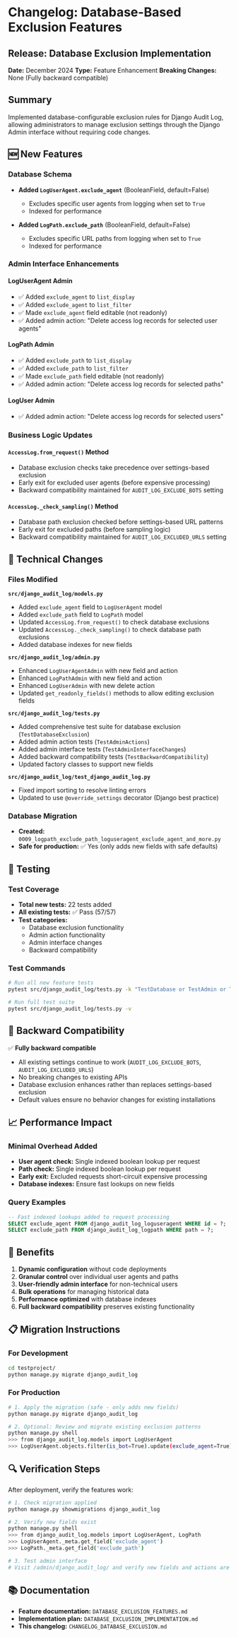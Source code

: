 # Changelog: Database-Based Exclusion Features

## Release: Database Exclusion Implementation
**Date:** December 2024
**Type:** Feature Enhancement
**Breaking Changes:** None (Fully backward compatible)

## Summary

Implemented database-configurable exclusion rules for Django Audit Log, allowing administrators to manage exclusion settings through the Django Admin interface without requiring code changes.

## 🆕 New Features

### Database Schema
- **Added `LogUserAgent.exclude_agent`** (BooleanField, default=False)
  - Excludes specific user agents from logging when set to `True`
  - Indexed for performance

- **Added `LogPath.exclude_path`** (BooleanField, default=False)
  - Excludes specific URL paths from logging when set to `True`
  - Indexed for performance

### Admin Interface Enhancements

#### LogUserAgent Admin
- ✅ Added `exclude_agent` to `list_display`
- ✅ Added `exclude_agent` to `list_filter`
- ✅ Made `exclude_agent` field editable (not readonly)
- ✅ Added admin action: "Delete access log records for selected user agents"

#### LogPath Admin
- ✅ Added `exclude_path` to `list_display`
- ✅ Added `exclude_path` to `list_filter`
- ✅ Made `exclude_path` field editable (not readonly)
- ✅ Added admin action: "Delete access log records for selected paths"

#### LogUser Admin
- ✅ Added admin action: "Delete access log records for selected users"

### Business Logic Updates

#### `AccessLog.from_request()` Method
- Database exclusion checks take precedence over settings-based exclusion
- Early exit for excluded user agents (before expensive processing)
- Backward compatibility maintained for `AUDIT_LOG_EXCLUDE_BOTS` setting

#### `AccessLog._check_sampling()` Method
- Database path exclusion checked before settings-based URL patterns
- Early exit for excluded paths (before sampling logic)
- Backward compatibility maintained for `AUDIT_LOG_EXCLUDED_URLS` setting

## 🔧 Technical Changes

### Files Modified

**`src/django_audit_log/models.py`**
- Added `exclude_agent` field to `LogUserAgent` model
- Added `exclude_path` field to `LogPath` model
- Updated `AccessLog.from_request()` to check database exclusions
- Updated `AccessLog._check_sampling()` to check database path exclusions
- Added database indexes for new fields

**`src/django_audit_log/admin.py`**
- Enhanced `LogUserAgentAdmin` with new field and action
- Enhanced `LogPathAdmin` with new field and action
- Enhanced `LogUserAdmin` with new delete action
- Updated `get_readonly_fields()` methods to allow editing exclusion fields

**`src/django_audit_log/tests.py`**
- Added comprehensive test suite for database exclusion (`TestDatabaseExclusion`)
- Added admin action tests (`TestAdminActions`)
- Added admin interface tests (`TestAdminInterfaceChanges`)
- Added backward compatibility tests (`TestBackwardCompatibility`)
- Updated factory classes to support new fields

**`src/django_audit_log/test_django_audit_log.py`**
- Fixed import sorting to resolve linting errors
- Updated to use `@override_settings` decorator (Django best practice)

### Database Migration
- **Created:** `0009_logpath_exclude_path_loguseragent_exclude_agent_and_more.py`
- **Safe for production:** ✅ Yes (only adds new fields with safe defaults)

## 🧪 Testing

### Test Coverage
- **Total new tests:** 22 tests added
- **All existing tests:** ✅ Pass (57/57)
- **Test categories:**
  - Database exclusion functionality
  - Admin action functionality
  - Admin interface changes
  - Backward compatibility

### Test Commands
```bash
# Run all new feature tests
pytest src/django_audit_log/tests.py -k "TestDatabase or TestAdmin or TestBackward" -v

# Run full test suite
pytest src/django_audit_log/tests.py -v
```

## 🔄 Backward Compatibility

✅ **Fully backward compatible**
- All existing settings continue to work (`AUDIT_LOG_EXCLUDE_BOTS`, `AUDIT_LOG_EXCLUDED_URLS`)
- No breaking changes to existing APIs
- Database exclusion enhances rather than replaces settings-based exclusion
- Default values ensure no behavior changes for existing installations

## 📈 Performance Impact

### Minimal Overhead Added
- **User agent check:** Single indexed boolean lookup per request
- **Path check:** Single indexed boolean lookup per request
- **Early exit:** Excluded requests short-circuit expensive processing
- **Database indexes:** Ensure fast lookups on new fields

### Query Examples
```sql
-- Fast indexed lookups added to request processing
SELECT exclude_agent FROM django_audit_log_loguseragent WHERE id = ?;
SELECT exclude_path FROM django_audit_log_logpath WHERE path = ?;
```

## 🎯 Benefits

1. **Dynamic configuration** without code deployments
2. **Granular control** over individual user agents and paths
3. **User-friendly admin interface** for non-technical users
4. **Bulk operations** for managing historical data
5. **Performance optimized** with database indexes
6. **Full backward compatibility** preserves existing functionality

## 📋 Migration Instructions

### For Development
```bash
cd testproject/
python manage.py migrate django_audit_log
```

### For Production
```bash
# 1. Apply the migration (safe - only adds new fields)
python manage.py migrate django_audit_log

# 2. Optional: Review and migrate existing exclusion patterns
python manage.py shell
>>> from django_audit_log.models import LogUserAgent
>>> LogUserAgent.objects.filter(is_bot=True).update(exclude_agent=True)
```

## 🔍 Verification Steps

After deployment, verify the features work:

```bash
# 1. Check migration applied
python manage.py showmigrations django_audit_log

# 2. Verify new fields exist
python manage.py shell
>>> from django_audit_log.models import LogUserAgent, LogPath
>>> LogUserAgent._meta.get_field('exclude_agent')
>>> LogPath._meta.get_field('exclude_path')

# 3. Test admin interface
# Visit /admin/django_audit_log/ and verify new fields and actions are visible
```

## 📚 Documentation

- **Feature documentation:** `DATABASE_EXCLUSION_FEATURES.md`
- **Implementation plan:** `DATABASE_EXCLUSION_IMPLEMENTATION.md`
- **This changelog:** `CHANGELOG_DATABASE_EXCLUSION.md`
